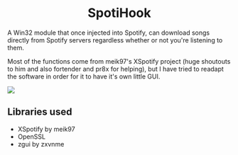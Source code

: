 <div align="center">
    <h1>SpotiHook</h1>
</div>

A Win32 module that once injected into Spotify, can download songs directly from Spotify servers regardless whether or not you're listening to them.

Most of the functions come from meik97's XSpotify project (huge shoutouts to him and also fortender and pr8x for helping), but I have tried to readapt the software in order for it to have it's own little GUI.

<img src="https://i.imgur.com/Ia1suwm.png">

## Libraries used
* XSpotify by meik97
* OpenSSL
* zgui by zxvnme